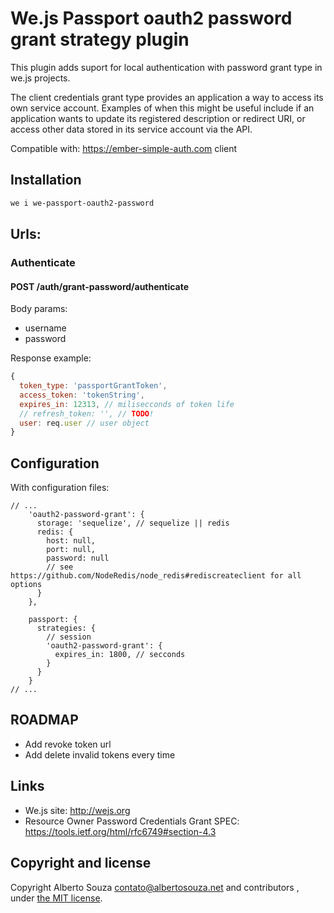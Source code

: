 # We.js Passport oauth2 password grant strategy plugin

This plugin adds suport for local authentication with password grant type in we.js projects.

The client credentials grant type provides an application a way to access its own service account. Examples of when this might be useful include if an application wants to update its registered description or redirect URI, or access other data stored in its service account via the API.

Compatible with: https://ember-simple-auth.com client

## Installation

```sh
we i we-passport-oauth2-password
```

## Urls:

### Authenticate
#### POST /auth/grant-password/authenticate

Body params:
- username
- password

Response example:

```js
{
  token_type: 'passportGrantToken',
  access_token: 'tokenString',
  expires_in: 12313, // milisecconds of token life
  // refresh_token: '', // TODO!
  user: req.user // user object
}
```

## Configuration

With configuration files:

```
// ...
    'oauth2-password-grant': {
      storage: 'sequelize', // sequelize || redis
      redis: {
        host: null,
        port: null,
        password: null
        // see https://github.com/NodeRedis/node_redis#rediscreateclient for all options
      }
    },

    passport: {
      strategies: {
        // session
        'oauth2-password-grant': {
          expires_in: 1800, // secconds
        }
      }
    }
// ...
```

## ROADMAP

- Add revoke token url
- Add delete  invalid tokens every time

## Links

- We.js site: http://wejs.org
- Resource Owner Password Credentials Grant SPEC: https://tools.ietf.org/html/rfc6749#section-4.3

## Copyright and license

Copyright Alberto Souza <contato@albertosouza.net> and contributors , under [the MIT license](https://github.com/wejs/we-core/blob/master/LICENSE.md).